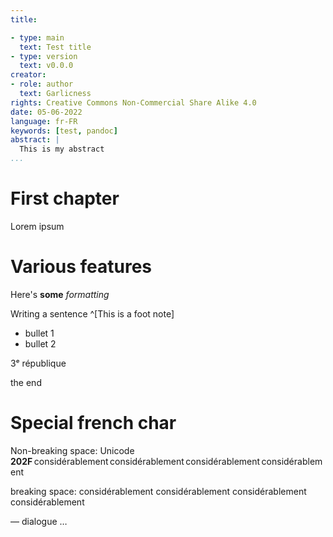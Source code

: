 ```yaml
---
title:

- type: main
  text: Test title
- type: version
  text: v0.0.0
creator:
- role: author
  text: Garlicness
rights: Creative Commons Non-Commercial Share Alike 4.0
date: 05-06-2022
language: fr-FR
keywords: [test, pandoc]
abstract: |
  This is my abstract
...
```


# First chapter

Lorem ipsum

# Various features

Here's **some** _formatting_

Writing a sentence ^[This is a foot note]

- bullet 1
- bullet 2

3ᵉ république

the end

# Special french char

Non-breaking space: Unicode **202F** considérablement considérablement considérablement considérablement

breaking space: considérablement considérablement considérablement considérablement

— dialogue
…

